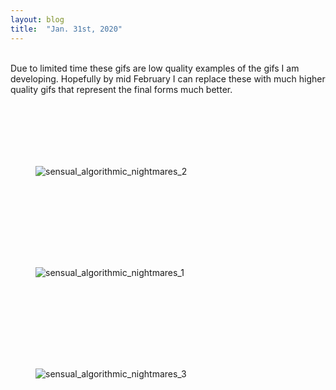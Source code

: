 ```yaml
---
layout: blog
title:  "Jan. 31st, 2020"
---
```

<br>
Due to limited time these gifs are low quality examples of the gifs I am developing. Hopefully by mid February I can replace these with much higher quality gifs that represent the final forms much better.
<br>
<script>
    $('body').css({'background-color' : 'black', 'color' : 'green'});
</script>
<div class="text-center" style="padding-top: 100px">    
    <figure class="figure" style="width:500px">
        <img src="{{ site.baseurl }}/images/fridays2020/sensual_algorithmic_nightmares_2.gif" class="img-fluid" alt="sensual_algorithmic_nightmares_2">
    </figure>    
</div>
<br>
<div class="text-center" style="padding-top: 100px">    
    <figure class="figure" style="width:500px">
        <img src="{{ site.baseurl }}/images/fridays2020/sensual_algorithmic_nightmares_1.gif" class="img-fluid" alt="sensual_algorithmic_nightmares_1">
    </figure>    
</div>
<br>
<div class="text-center" style="padding-top: 100px">    
    <figure class="figure" style="width:500px">
        <img src="{{ site.baseurl }}/images/fridays2020/sensual_algorithmic_nightmares_3.gif" class="img-fluid" alt="sensual_algorithmic_nightmares_3">
    </figure>    
</div>
